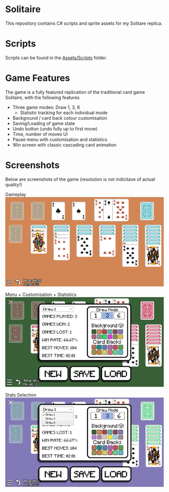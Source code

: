 # Solitaire

This repository contains C# scripts and sprite assets for my Solitare replica. 

# Scripts

Scripts can be found in the [Assets/Scripts](./Assets/Scripts) folder.

# Game Features

The game is a fully featured replication of the traditional card game Solitaire, with the following features
- Three game modes: Draw 1, 3, 6
  - Statistic tracking for each individual mode
- Background / card back colour customisation
- Saving/Loading of game state
- Undo button (undo fully up to first move) 
- Time, number of moves UI 
- Pause menu with customisation and statistics
- Win screen with classic cascading card animation

# Screenshots

Below are screenshots of the game (resolution is not indicitave of actual quality!)

Gameplay
![](./Screenshots/SolitareGame.PNG)

Menu + Customisation + Statistics
![](./Screenshots/Menu.PNG)

Stats Selection
![](./Screenshots/StatsSelection.PNG)